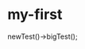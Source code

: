 # my-first

<?php

class TestClass {
	public function __call($name, $arg) {
		call_user_func($name, $arg);
	}
}
class test {
	public function newTest() {

		function bigTest() {
			echo 'Big Test Here';
		}
		function smallTest() {
			echo 'Small Test Here';
		}

		$obj = new TestClass;

		return $obj;
	}

}
$rentry = new test;
$rentry->newTest()->bigTest();

